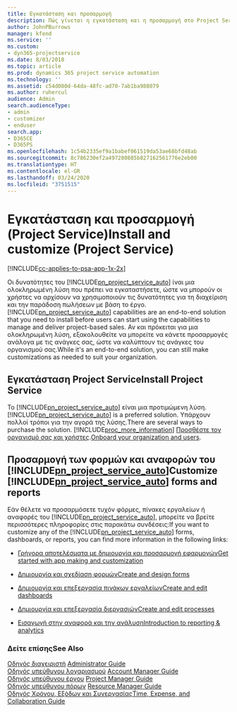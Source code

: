 ```yaml
---
title: Εγκατάσταση και προσαρμογή
description: Πώς γίνεται η εγκατάσταση και η προσαρμογή στο Project Service
author: JohnPBurrows
manager: kfend
ms.service: ''
ms.custom:
- dyn365-projectservice
ms.date: 8/03/2018
ms.topic: article
ms.prod: dynamics 365 project service automation
ms.technology: ''
ms.assetid: c54d080d-64da-48fc-ad70-7ab1ba988079
ms.author: ruhercul
audience: Admin
search.audienceType:
- admin
- customizer
- enduser
search.app:
- D365CE
- D365PS
ms.openlocfilehash: 1c54b2335ef9a1babef061519da53ae68bfd48ab
ms.sourcegitcommit: 8c786230ef2a497280885b827162561776e2eb00
ms.translationtype: HT
ms.contentlocale: el-GR
ms.lasthandoff: 03/24/2020
ms.locfileid: "3751515"
---
```

# <a name="install-and-customize-project-service"></a><span data-ttu-id="a062c-103">Εγκατάσταση και προσαρμογή (Project Service)</span><span class="sxs-lookup"><span data-stu-id="a062c-103">Install and customize (Project Service)</span></span>

[!INCLUDE[cc-applies-to-psa-app-1x-2x](../includes/cc-applies-to-psa-app-1x-2x.md)]

<span data-ttu-id="a062c-104">Οι δυνατότητες του [!INCLUDE[pn_project_service_auto](../includes/pn-project-service-auto.md)] ίναι μια ολοκληρωμένη λύση που πρέπει να εγκαταστήσετε, ώστε να μπορούν οι χρήστες να αρχίσουν να χρησιμοποιούν τις δυνατότητες για τη διαχείριση και την παράδοση πωλήσεων με βάση το έργο.</span><span class="sxs-lookup"><span data-stu-id="a062c-104">[!INCLUDE[pn_project_service_auto](../includes/pn-project-service-auto.md)] capabilities are an end-to-end solution that you need to install before users can start using the capabilities to manage and deliver project-based sales.</span></span> <span data-ttu-id="a062c-105">Αν και πρόκειται για μια ολοκληρωμένη λύση, εξακολουθείτε να μπορείτε να κάνετε προσαρμογές ανάλογα με τις ανάγκες σας, ώστε να καλύπτουν τις ανάγκες του οργανισμού σας.</span><span class="sxs-lookup"><span data-stu-id="a062c-105">While it's an end-to-end solution, you can still make customizations as needed to suit your organization.</span></span>  
<!-- TODO: I expect to find the information on how to get and install this here. Please find that and add it here. Same for Project Service.--> 
  
## <a name="install-project-service"></a><span data-ttu-id="a062c-106">Εγκατάσταση Project Service</span><span class="sxs-lookup"><span data-stu-id="a062c-106">Install Project Service</span></span>  
 <span data-ttu-id="a062c-107">Το [!INCLUDE[pn_project_service_auto](../includes/pn-project-service-auto.md)] είναι μια προτιμώμενη λύση.</span><span class="sxs-lookup"><span data-stu-id="a062c-107">[!INCLUDE[pn_project_service_auto](../includes/pn-project-service-auto.md)] is a preferred solution.</span></span> <span data-ttu-id="a062c-108">Υπάρχουν πολλοί τρόποι για την αγορά της λύσης.</span><span class="sxs-lookup"><span data-stu-id="a062c-108">There are several ways to purchase the solution.</span></span> [!INCLUDE[proc_more_information](../includes/proc-more-information.md)] <span data-ttu-id="a062c-109">[Προσθέστε τον οργανισμό σας και χρήστες](../admin/onboard-your-organization-and-users-to-dynamics-365-online.md).</span><span class="sxs-lookup"><span data-stu-id="a062c-109">[Onboard your organization and users](../admin/onboard-your-organization-and-users-to-dynamics-365-online.md).</span></span>  
  
## <a name="customize-pn_project_service_auto-forms-and-reports"></a><span data-ttu-id="a062c-110">Προσαρμογή των φορμών και αναφορών του [!INCLUDE[pn_project_service_auto](../includes/pn-project-service-auto.md)]</span><span class="sxs-lookup"><span data-stu-id="a062c-110">Customize [!INCLUDE[pn_project_service_auto](../includes/pn-project-service-auto.md)] forms and reports</span></span>  
 <span data-ttu-id="a062c-111">Εάν θέλετε να προσαρμόσετε τυχόν φόρμες, πίνακες εργαλείων ή αναφορές του [!INCLUDE[pn_project_service_auto](../includes/pn-project-service-auto.md)], μπορείτε να βρείτε περισσότερες πληροφορίες στις παρακάτω συνδέσεις:</span><span class="sxs-lookup"><span data-stu-id="a062c-111">If you want to customize any of the [!INCLUDE[pn_project_service_auto](../includes/pn-project-service-auto.md)] forms, dashboards, or reports, you can find more information in the following links:</span></span>  
  
- [<span data-ttu-id="a062c-112">Γρήγορα αποτελέσματα με δημιουργία και προσαρμογή εφαρμογών</span><span class="sxs-lookup"><span data-stu-id="a062c-112">Get started with app making and customization</span></span>](../customize/getting-started-customization.md)  
  
- [<span data-ttu-id="a062c-113">Δημιουργία και σχεδίαση φορμών</span><span class="sxs-lookup"><span data-stu-id="a062c-113">Create and design forms</span></span>](../customize/create-design-forms.md)  
  
- [<span data-ttu-id="a062c-114">Δημιουργία και επεξεργασία πινάκων εργαλείων</span><span class="sxs-lookup"><span data-stu-id="a062c-114">Create and edit dashboards</span></span>](../customize/create-edit-dashboards.md)  
  
- [<span data-ttu-id="a062c-115">Δημιουργία και επεξεργασία διεργασιών</span><span class="sxs-lookup"><span data-stu-id="a062c-115">Create and edit processes</span></span>](../customize/guide-staff-through-common-tasks-processes.md)  
  
- [<span data-ttu-id="a062c-116">Εισαγωγή στην αναφορά και την ανάλυση</span><span class="sxs-lookup"><span data-stu-id="a062c-116">Introduction to reporting & analytics</span></span>](../analytics/reporting-analytics-with-dynamics-365.md)  
  
### <a name="see-also"></a><span data-ttu-id="a062c-117">Δείτε επίσης</span><span class="sxs-lookup"><span data-stu-id="a062c-117">See Also</span></span>  
 <span data-ttu-id="a062c-118">[Οδηγός διαχειριστή](../project-service/admin-guide.md) </span><span class="sxs-lookup"><span data-stu-id="a062c-118">[Administrator Guide](../project-service/admin-guide.md) </span></span>  
 <span data-ttu-id="a062c-119">[Οδηγός υπεύθυνου λογαριασμού](../project-service/account-manager-guide.md) </span><span class="sxs-lookup"><span data-stu-id="a062c-119">[Account Manager Guide](../project-service/account-manager-guide.md) </span></span>  
 <span data-ttu-id="a062c-120">[Οδηγός υπεύθυνου έργου](../project-service/project-manager-guide.md) </span><span class="sxs-lookup"><span data-stu-id="a062c-120">[Project Manager Guide](../project-service/project-manager-guide.md) </span></span>  
 <span data-ttu-id="a062c-121">[Οδηγός υπεύθυνου πόρων](../project-service/resource-manager-guide.md) </span><span class="sxs-lookup"><span data-stu-id="a062c-121">[Resource Manager Guide](../project-service/resource-manager-guide.md) </span></span>  
 [<span data-ttu-id="a062c-122">Οδηγός Χρόνου, Εξόδων και Συνεργασίας</span><span class="sxs-lookup"><span data-stu-id="a062c-122">Time, Expense, and Collaboration Guide</span></span>](../project-service/time-expense-collaboration-guide.md)
